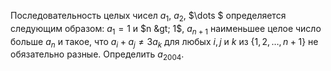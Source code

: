Последовательность целых чисел $a_1$, $a_2$, $\dots $ определяется следующим образом: 
$a_1=1$ и $n &gt; 1$, $a_{n+1}$ наименьшее целое число больше $a_n$ и такое, 
что $a_i+a_j\neq 3a_k$ для любых $i, j$ и $k$ из $\{1, 2, \dots, n+1\}$ не обязательно разные. 
Определить $a_{2004}$.